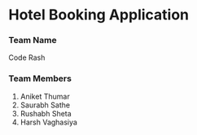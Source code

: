 # Hotel Booking Application

### Team Name 
Code Rash

### Team Members
1. Aniket Thumar
2. Saurabh Sathe
3. Rushabh Sheta
4. Harsh Vaghasiya

